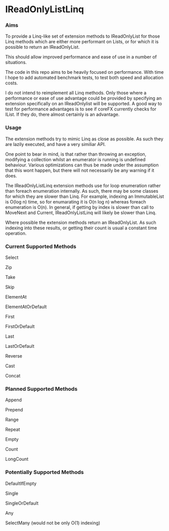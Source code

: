 # IReadOnlyListLinq

### Aims

To provide a Linq-like set of extension methods to IReadOnlyList for those Linq methods which are either more performant on Lists, or for which it is possible to return an IReadOnlyList.

This should allow improved performance and ease of use in a number of situations.

The code in this repo aims to be heavily focused on performance. With time I hope to add automated benchmark tests, to test both speed and allocation costs.

I do not intend to reimplement all Linq methods. Only those where a performance or ease of use advantage could be provided by specifying an extension specifically on an IReadOnlylist will be supported. A good way to test for performance advantages is to see if coreFX currently checks for IList. If they do, there almost certainly is an advantage.

### Usage

The extension methods try to mimic Linq as close as possible. As such they are lazily executed, and have a very similiar API.

One point to bear in mind, is that rather than throwing an exception, modifying a collection whilst an enumerator is running is undefined behaviour. Various optimizations can thus be made under the assumption that this wont happen, but there will not necessarily be any warning if it does.

The IReadOnlyListLinq extension methods use for loop enumeration rather than foreach enumeration internally. As such, there may be some classes for which they are slower than Linq. For example, indexing an ImmutableList is O(log n) time, so for enumarating it is O(n log n) whereas foreach enumeration is O(n). In general, if getting by index is slower than call to MoveNext and Current, IReadOnlyListLinq will likely be slower than Linq.

Where possible the extension methods return an IReadOnlyList. As such indexing into these results, or getting their count is usual a constant time operation.

### Current Supported Methods

Select

Zip

Take

Skip

ElementAt

ElementAtOrDefault

First

FirstOrDefault

Last

LastOrDefault

Reverse

Cast

Concat

### Planned Supported Methods

Append

Prepend

Range

Repeat

Empty

Count

LongCount

### Potentially Supported Methods

DefaultIfEmpty

Single

SingleOrDefault

Any

SelectMany (would not be only O(1) indexing)

